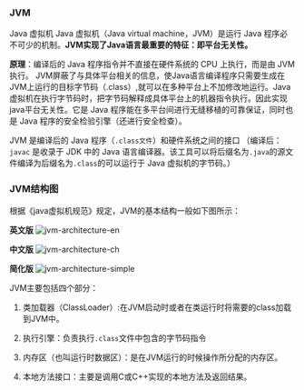 ### JVM

Java 虚拟机 Java 虚拟机（Java virtual machine，JVM）是运行 Java 程序必不可少的机制。**JVM实现了Java语言最重要的特征：即平台无关性。**

**原理**：编译后的 Java 程序指令并不直接在硬件系统的 CPU 上执行，而是由 JVM 执行。 JVM屏蔽了与具体平台相关的信息，使Java语言编译程序只需要生成在JVM上运行的目标字节码（.class）,就可以在多种平台上不加修改地运行。Java 虚拟机在执行字节码时，把字节码解释成具体平台上的机器指令执行。因此实现java平台无关性。它是 Java 程序能在多平台间进行无缝移植的可靠保证，同时也是 Java 程序的安全检验引擎（还进行安全检查）。

JVM 是编译后的 Java 程序（`.class文件`）和硬件系统之间的接口 （编译后：`javac` 是收录于 JDK 中的 Java 语言编译器。该工具可以将后缀名为`.java`的源文件编译为后缀名为`.class`的可以运行于 Java 虚拟机的字节码。）

### JVM结构图

根据《java虚拟机规范》规定，JVM的基本结构一般如下图所示：

**英文版**
![jvm-architecture-en](https://raw.githubusercontent.com/dannygod/ITArticles/master/assets/jvm_architecture_en.png)

**中文版**
![jvm-architecture-ch](https://raw.githubusercontent.com/dannygod/ITArticles/master/assets/jvm_architecture_ch.png)

**简化版**
![jvm-architecture-simple](https://raw.githubusercontent.com/dannygod/ITArticles/master/assets/jvm_architecture_simple.png)


JVM主要包括四个部分：

1. 类加载器（ClassLoader）:在JVM启动时或者在类运行时将需要的class加载到JVM中。

2. 执行引擎：负责执行`.class`文件中包含的字节码指令

3. 内存区（也叫运行时数据区）：是在JVM运行的时候操作所分配的内存区。

4. 本地方法接口：主要是调用C或C++实现的本地方法及返回结果。
